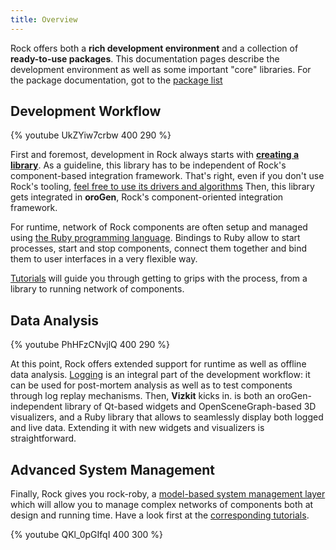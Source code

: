 ```yaml
---
title: Overview 
---
```


Rock offers both a __rich development environment__ and a collection of
__ready-to-use packages__. This documentation pages describe the development
environment as well as some important "core" libraries. For the package
documentation, got to the [package list](/pkg)


Development Workflow
--------------------

<div class="fullwidth_video_400">
{% youtube UkZYiw7crbw 400 290 %}
</div>

First and foremost, development in Rock always starts with __[creating a
library](tutorials/100_basics_create_library.html)__. As a guideline, this
library has to be independent of Rock's component-based integration framework.
That's right, even if you don't use Rock's tooling, [feel free to use its
drivers and algorithms](packages/outside_of_rock.html) Then, this library gets
integrated in __oroGen__, Rock's component-oriented integration framework.

For runtime, network of Rock components are often setup and managed using [the
Ruby programming language](http://ruby-lang.org). Bindings to Ruby allow to start
processes, start and stop components, connect them together and bind them to
user interfaces in a very flexible way.

[Tutorials](tutorials/index.html) will guide you through getting to grips with
the process, from a library to running network of components.

Data Analysis
-------------
<div class="fullwidth_video_400">
{% youtube PhHFzCNvjlQ 400 290 %}
</div>

At this point, Rock offers extended support for runtime as well as offline data
analysis. [Logging](data_analysis/index.html) is an integral part of the
development workflow: it can be used for post-mortem analysis as well as to
test components through log replay mechanisms. Then, __Vizkit__ kicks in. is
both an oroGen-independent library of Qt-based widgets and OpenSceneGraph-based
3D visualizers, and a Ruby library that allows to seamlessly display both
logged and live data. Extending it with new widgets and visualizers is
straightforward.

Advanced System Management
--------------------------
Finally, Rock gives you rock-roby, a [model-based system management
layer](system/index.html) which will allow you to manage complex networks of
components both at design and running time. Have a look first at the
[corresponding tutorials](system_management_tutorials).

<div class="fullwidth_video_400">
{% youtube QKl_0pGIfqI 400 300 %}
</div>

